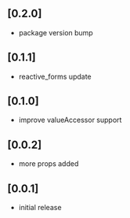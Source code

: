 ## [0.2.0]
* package version bump

## [0.1.1]
* reactive_forms update

## [0.1.0]
* improve valueAccessor support

## [0.0.2]
* more props added

## [0.0.1]
* initial release
